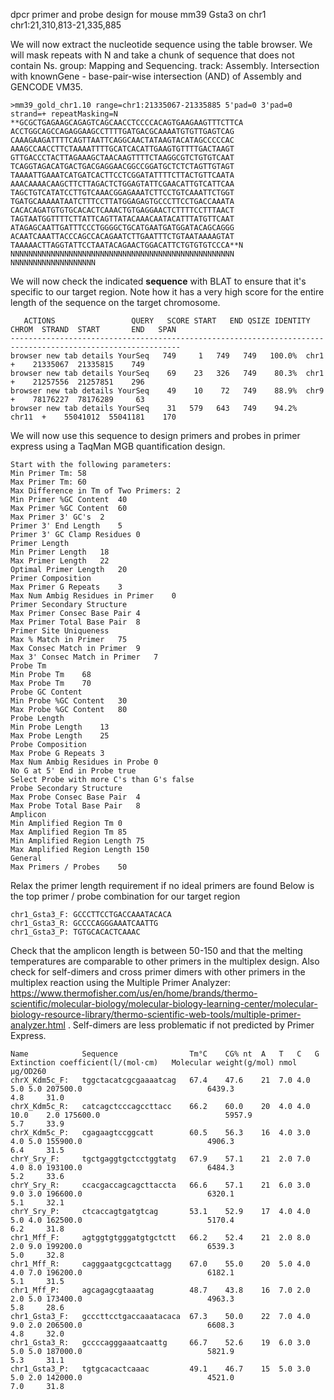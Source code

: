 
dpcr primer and probe design for mouse mm39 Gsta3 on chr1
chr1:21,310,813-21,335,885

We will now extract the nucleotide sequence using the table browser. We will mask repeats with N and take a chunk of sequence that does not contain Ns. group: Mapping and Sequencing. track: Assembly. Intersection with knownGene - base-pair-wise intersection (AND) of Assembly and GENCODE VM35.
```
>mm39_gold_chr1.10 range=chr1:21335067-21335885 5'pad=0 3'pad=0 strand=+ repeatMasking=N
**GCGCTGAGAAGCAGAGTCAGCAACCTCCCCACAGTGAAGAAGTTTCTTCA
ACCTGGCAGCCAGAGGAAGCCTTTTGATGACGCAAAATGTGTTGAGTCAG
CAAAGAAGATTTTCAGTTAATTCAGGCAACTATAAGTACATAGCCCCCAC
AAAGCCAACCTTCTAAAATTTTGCATCACATTGAAGTGTTTTGACTAAGT
GTTGACCCTACTTAGAAAGCTAACAAGTTTTCTAAGGCGTCTGTGTCAAT
TCAGGTAGACATGACTGACGAGGAACGGCCGGATGCTCTCTAGTTGTAGT
TAAAATTGAAATCATGATCACTTCCTCGGATATTTTCTTACTGTTCAATA
AAACAAAACAAGCTTCTTAGACTCTGGAGTATTCGAACATTGTCATTCAA
TAGCTGTCATATCCTTGTCAAACGGAGAAATCTTCCTGTCAAATTCTGGT
TGATGCAAAAATAATCTTTCCTTATGGAGAGTGCCCTTCCTGACCAAATA
CACACAGATGTGTGCACACTCAAACTGTGAGGAACTCTTTTCCTTTAACT
TAGTAATGGTTTTCTTATTCAGTTATACAAACAATACATTTATGTTCAAT
ATAGAGCAATTGATTTCCCTGGGGCTGCATGAATGATGGATACAGCAGGG
ACAATCAAATTACCCAGCCACAGAATCTTGAATTTCTGTAATAAAAGTAT
TAAAAACTTAGGTATTCCTAATACAGAACTGGACATTCTGTGTGTCCCA**N
NNNNNNNNNNNNNNNNNNNNNNNNNNNNNNNNNNNNNNNNNNNNNNNNNN
NNNNNNNNNNNNNNNNNNN
```
We will now check the indicated **sequence** with BLAT to ensure that it's specific to our target region. Note how it has a very high score for the entire length of the sequence on the target chromosome.
```
   ACTIONS                 QUERY   SCORE START   END QSIZE IDENTITY  CHROM  STRAND  START       END   SPAN
------------------------------------------------------------------------------------------------------------
browser new tab details YourSeq   749     1   749   749   100.0%  chr1   +    21335067  21335815    749
browser new tab details YourSeq    69    23   326   749    80.3%  chr1   +    21257556  21257851    296
browser new tab details YourSeq    49    10    72   749    88.9%  chr9   +    78176227  78176289     63
browser new tab details YourSeq    31   579   643   749    94.2%  chr11  +    55041012  55041181    170
```
We will now use this sequence to design primers and probes in primer express using a TaqMan MGB quantification design. 
```
Start with the following parameters:
Min Primer Tm: 58
Max Primer Tm: 60
Max Difference in Tm of Two Primers: 2
Min Primer %GC Content	40
Max Primer %GC Content	60
Max Primer 3' GC's	2
Primer 3' End Length	5
Primer 3' GC Clamp Residues	0
Primer Length	
Min Primer Length	18
Max Primer Length	22
Optimal Primer Length	20
Primer Composition	
Max Primer G Repeats	3
Max Num Ambig Residues in Primer	0
Primer Secondary Structure	
Max Primer Consec Base Pair	4
Max Primer Total Base Pair	8
Primer Site Uniqueness	
Max % Match in Primer	75
Max Consec Match in Primer	9
Max 3' Consec Match in Primer	7
Probe Tm	
Min Probe Tm	68
Max Probe Tm	70
Probe GC Content	
Min Probe %GC Content	30
Max Probe %GC Content	80
Probe Length	
Min Probe Length	13
Max Probe Length	25
Probe Composition	
Max Probe G Repeats	3
Max Num Ambig Residues in Probe	0
No G at 5' End in Probe	true
Select Probe with more C's than G's	false
Probe Secondary Structure	
Max Probe Consec Base Pair	4
Max Probe Total Base Pair	8
Amplicon	
Min Amplified Region Tm	0
Max Amplified Region Tm	85
Min Amplified Region Length	75
Max Amplified Region Length	150
General	
Max Primers / Probes	50
```
Relax the primer length requirement if no ideal primers are found
Below is the top primer / probe combination for our target region

```
chr1_Gsta3_F: GCCCTTCCTGACCAAATACACA
chr1_Gsta3_R: GCCCCAGGGAAATCAATTG
chr1_Gsta3_P: TGTGCACACTCAAAC
```

Check that the amplicon length is between 50-150 and that the melting temperatures are comparable to other primers in the multiplex design. Also check for self-dimers and cross primer dimers with other primers in the multiplex reaction using the Multiple Primer Analyzer: https://www.thermofisher.com/us/en/home/brands/thermo-scientific/molecular-biology/molecular-biology-learning-center/molecular-biology-resource-library/thermo-scientific-web-tools/multiple-primer-analyzer.html . Self-dimers are less problematic if not predicted by Primer Express. 

```
Name         	Sequence              	Tm°C	CG%	nt	A	T	C	G	Extinction coefficient(l/(mol·cm)	Molecular weight(g/mol)	nmol	µg/OD260
chrX_Kdm5c_F:	tggctacatcgcgaaaatcag 	67.4	47.6	21	7.0	4.0	5.0	5.0	207500.0                         	6439.3                 	4.8 	31.0
chrX_Kdm5c_R:	catcagctcccagccttacc  	66.2	60.0	20	4.0	4.0	10.0	2.0	175600.0                         	5957.9                 	5.7 	33.9
chrX_Kdm5c_P:	cgagaagtccggcatt      	60.5	56.3	16	4.0	3.0	4.0	5.0	155900.0                         	4906.3                 	6.4 	31.5
chrY_Sry_F:  	tgctgaggtgctcctggtatg 	67.9	57.1	21	2.0	7.0	4.0	8.0	193100.0                         	6484.3                 	5.2 	33.6
chrY_Sry_R:  	ccacgaccagcagcttaccta 	66.6	57.1	21	6.0	3.0	9.0	3.0	196600.0                         	6320.1                 	5.1 	32.1
chrY_Sry_P:  	ctcaccagtgatgtcag     	53.1	52.9	17	4.0	4.0	5.0	4.0	162500.0                         	5170.4                 	6.2 	31.8
chr1_Mff_F:  	agtggtgtgggatgtgctctt 	66.2	52.4	21	2.0	8.0	2.0	9.0	199200.0                         	6539.3                 	5.0 	32.8
chr1_Mff_R:  	cagggaatgcgctcattagg  	67.0	55.0	20	5.0	4.0	4.0	7.0	196200.0                         	6182.1                 	5.1 	31.5
chr1_Mff_P:  	agcagagcgtaaatag      	48.7	43.8	16	7.0	2.0	2.0	5.0	173400.0                         	4963.3                 	5.8 	28.6
chr1_Gsta3_F:	gcccttcctgaccaaatacaca	67.3	50.0	22	7.0	4.0	9.0	2.0	206500.0                         	6608.3                 	4.8 	32.0
chr1_Gsta3_R:	gccccagggaaatcaattg   	66.7	52.6	19	6.0	3.0	5.0	5.0	187000.0                         	5821.9                 	5.3 	31.1
chr1_Gsta3_P:	tgtgcacactcaaac       	49.1	46.7	15	5.0	3.0	5.0	2.0	142000.0                         	4521.0                 	7.0 	31.8

```




